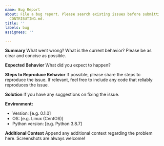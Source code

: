 ```yaml
---
name: Bug Report
about: File a bug report. Please search existing issues before submitting. Also see
  CONTRIBUTING.md.
title: ''
labels: bug
assignees: ''

---
```


**Summary**
What went wrong? What is the current behavior?
Please be as clear and concise as possible.

**Expected Behavior**
What did you expect to happen?

**Steps to Reproduce Behavior**
If possible, please share the steps to reproduce the issue.
If relevant, feel free to include any code that reliably reproduces the issue.

**Solution**
If you have any suggestions on fixing the issue.

**Environment:**
- Version: [e.g. 0.1.0]
- OS: [e.g. Linux (CentOS)]
- Python version: [e.g. Python 3.8.7]

**Additional Context**
Append any additional context regarding the problem here.
Screenshots are always welcome!
